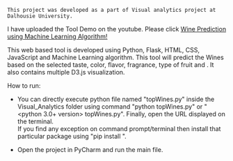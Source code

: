 

`This project was developed as a part of Visual analytics project at Dalhousie University.` 

I have uploaded the Tool Demo on the youtube. Please click [Wine Prediction using Machine Learning Algorithm!
](https://youtu.be/uV_J38241BM) 

This web based tool is developed using Python, Flask, HTML, CSS, JavaScript and Machine Learning algorithm. This tool will predict the Wines based on the selected taste, color, flavor, fragrance, type of fruit and <any other custom input>. It also contains multiple D3.js visualization.

How to run:

* You can directly execute python file named "topWines.py" inside the Visual_Analytics folder using command "python topWines.py" or "<python 3.0+ version> topWines.py". Finally, open the URL displayed on the terminal.  
If you find any exception on command prompt/terminal then install that particular package using "pip install <package name>".

* Open the project in PyCharm and run the main file.
